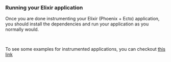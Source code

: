 ### Running your Elixir application

Once you are done instrumenting your Elixir (Phoenix + Ecto) application, you should install the dependencies and run your application as you normally would.

&nbsp;

To see some examples for instrumented applications, you can checkout [this link](https://signoz.io/docs/instrumentation/elixir/#sample-examples)
